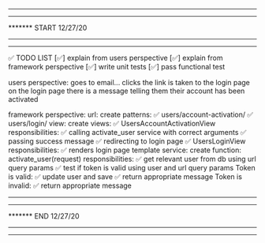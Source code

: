 *******************************
*******
******* START 12/27/20
*******
*******************************

✅ TODO LIST 
[✅] explain from users perspective
[✅] explain from framework perspective
[✅] write unit tests
[✅] pass functional test


users perspective:
    goes to email...
    clicks the link
    is taken to the login page
    on the login page there is a message telling them their account has been activated

framework perspective:
    url: 
        create patterns:
            ✅ users/account-activation/
            ✅ users/login/
    view:
        create views:
            ✅ UsersAccountActivationView
                responsibilities:
                    ✅ calling activate_user service with correct arguments
                    ✅ passing success message
                    ✅ redirecting to login page
            ✅ UsersLoginView
                responsibilities:
                    ✅ renders login page template
    service:
        create function:
            activate_user(request)
                responsibilities:
                    ✅ get relevant user from db using url query params
                    ✅ test if token is valid using user and url query params
                        Token is valid:
                            ✅ update user and save
                            ✅ return appropriate message
                        Token is invalid:
                            ✅ return appropriate message

*******************************
*******
******* END 12/27/20
*******
*******************************